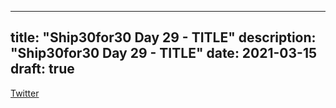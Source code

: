 
---
title: "Ship30for30 Day 29 - TITLE"
description: "Ship30for30 Day 29 - TITLE"
date: 2021-03-15
draft: true
---

[Twitter]()